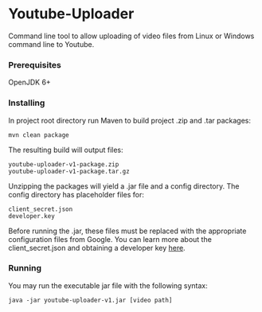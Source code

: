 # Youtube-Uploader

Command line tool to allow uploading of video files from Linux or Windows command line to Youtube.

### Prerequisites

OpenJDK 6+

### Installing

In project root directory run Maven to build project .zip and .tar packages:

```
mvn clean package
```

The resulting build will output files:

```
youtube-uploader-v1-package.zip
youtube-uploader-v1-package.tar.gz
```

Unzipping the packages will yield a .jar file and a config directory. The config directory has placeholder files for:
```
client_secret.json
developer.key
```

Before running the .jar, these files must be replaced with the appropriate configuration files from Google. You can learn more about the client_secret.json and obtaining a developer key [here](https://developers.google.com/youtube/registering_an_application).


### Running
You may run the executable jar file with the following syntax:
```
java -jar youtube-uploader-v1.jar [video path]
```


